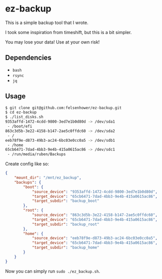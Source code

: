 # ez-backup

This is a simple backup tool that I wrote.

I took some inspiration from timeshift, but this is a bit simpler.

You may lose your data! Use at your own risk!

## Dependencies

- `bash`
- `rsync`
- `jq`

## Usage

```bash
$ git clone git@github.com:felsenhower/ez-backup.git
$ cd ez-backup
$ ./list_disks.sh
9353affd-1472-4cdd-9800-3ed7e1b0d80d -> /dev/sda1
 - /boot/efi
863c3d5b-3e22-4158-b147-2ae5c0ffdc60 -> /dev/sda2
 - /
eeb78f9e-d873-49b3-ac24-6bc03e0cc0a5 -> /dev/sdb1
 - /home
65cb6471-7dad-4bb3-9e4b-415a0615ac86 -> /dev/sdc1
 - /run/media/ruben/Backups
```

Create config like so:

```json
{
    "mount_dir": "/mnt/ez_backup",
    "backups": {
        "boot": {
            "source_device": "9353affd-1472-4cdd-9800-3ed7e1b0d80d",
            "target_device": "65cb6471-7dad-4bb3-9e4b-415a0615ac86",
            "target_subdir": "backup_boot"
        },
        "root": {
            "source_device": "863c3d5b-3e22-4158-b147-2ae5c0ffdc60",
            "target_device": "65cb6471-7dad-4bb3-9e4b-415a0615ac86",
            "target_subdir": "backup_root"
        },
        "home": {
            "source_device": "eeb78f9e-d873-49b3-ac24-6bc03e0cc0a5",
            "target_device": "65cb6471-7dad-4bb3-9e4b-415a0615ac86",
            "target_subdir": "backup_home"
        }
    }
}
```

Now you can simply run `sudo ./ez_backup.sh`.
